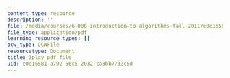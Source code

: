 ```yaml
---
content_type: resource
description: ''
file: /media/courses/6-006-introduction-to-algorithms-fall-2011/e0e15581a79266c52032ca8bb7733c5d_HtSuA80QTyo.pdf
file_type: application/pdf
learning_resource_types: []
ocw_type: OCWFile
resourcetype: Document
title: 3play pdf file
uid: e0e15581-a792-66c5-2032-ca8bb7733c5d
---
```


